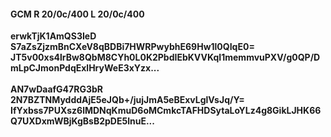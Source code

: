 #### GCM R 20/0c/400 L 20/0c/400
**erwkTjK1AmQS3IeD**<br/>**S7aZsZjzmBnCXeV8qBDBi7HWRPwybhE69Hw1l0QIqE0=**<br/>**JT5v00xs4lrBw8QbM8CYh0L0K2PbdIEbKVVKqI1memmvuPXV/g0QP/DmLpCJmonPdqExlHryWeE3xYzx...**<br/><br/>
**AN7wDaafG47RG3bR**<br/>**2N7BZTNMydddAjE5eJQb+/jujJmA5eBExvLglVsJq/Y=**<br/>**IfYxbss7PUXsz6lMDNqKmuD6oMCmkcTAFHDSytaLoYLz4g8GikLJHK66Q7UXDxmWBjKgBsB2pDE5lnuE...**